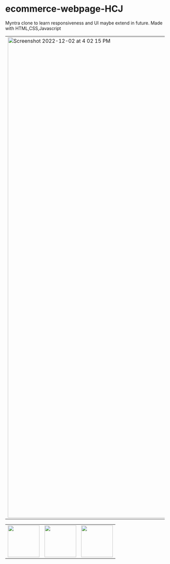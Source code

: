 # ecommerce-webpage-HCJ
Myntra clone to learn responsiveness and UI maybe extend in future. Made with HTML,CSS,Javascript

<table>
<tr>
<td>
<img width="1512" alt="Screenshot 2022-12-02 at 4 02 15 PM" src="https://user-images.githubusercontent.com/71081929/205273753-92f970de-7aab-498e-ac18-369b21871c21.png">
</td>
<td>
<img width="1512" alt="Screenshot 2022-12-02 at 4 02 44 PM" src="https://user-images.githubusercontent.com/71081929/205273788-85ff2508-3a5b-45e1-9f1e-0502fa7de818.png">
</td>
<td>
<img width="1512" alt="Screenshot 2022-12-02 at 4 03 08 PM" src="https://user-images.githubusercontent.com/71081929/205273793-a2a1e83b-f360-4d25-a3a6-928771f9884c.png">
</td>
</tr>
<table>
<tr>
<td><img width=100px src="https://user-images.githubusercontent.com/71081929/205274201-a2737a6c-c076-44e8-a459-a9213c7f50b0.png"></td>
<td><img width=100px src="https://user-images.githubusercontent.com/71081929/205274208-454b2ec8-2d8c-49c7-ad7d-a5a51f094a97.png"></td>
<td><img width=100px src="https://user-images.githubusercontent.com/71081929/205274216-1fc7624a-3186-4cbb-a891-63747c99b6e6.png"></td>
</tr>
</table>




